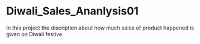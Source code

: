 # Diwali_Sales_Ananlysis01

In this project the discription about how much sales of product happened is given on Diwali festive.
